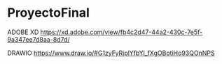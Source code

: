 # ProyectoFinal
ADOBE XD
https://xd.adobe.com/view/fb4c2d47-44a2-430c-7e5f-9a347ee7d8aa-8d7d/

DRAWIO
https://www.draw.io/#G1zyFyRjplYfbYl_fXgOBotiHo93QOnNPS
